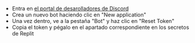 - Entra en [el portal de desarolladores de Discord](https://discord.com/developers/applications)
- Crea un nuevo bot haciendo clic en "New application"
- Una vez dentro, ve a la pestaña "Bot" y haz clic en "Reset Token"
- Copia el token y pégalo en el apartado correspondiente en los secretos de Replit
